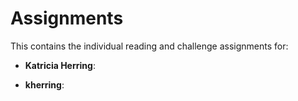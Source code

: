 Assignments
===========

This contains the individual reading and challenge assignments for:



- **Katricia Herring**:

- **kherring**:
